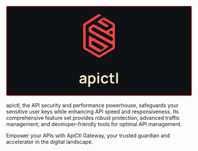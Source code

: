 ![apictl gateway logo overlaid on black](/profile/banner.png)

apictl, the API security and performance powerhouse, safeguards your sensitive user keys while enhancing API speed and responsiveness. Its comprehensive feature set provides robust protection, advanced traffic management, and developer-friendly tools for optimal API management.

Empower your APIs with ApiCtl Gateway, your trusted guardian and accelerator in the digital landscape.
